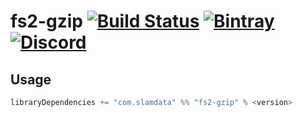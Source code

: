 # fs2-gzip [![Build Status](https://travis-ci.org/slamdata/fs2-gzip.svg?branch=master)](https://travis-ci.org/slamdata/fs2-gzip) [![Bintray](https://img.shields.io/bintray/v/slamdata-inc/maven-public/fs2-gzip.svg)](https://bintray.com/slamdata-inc/maven-public/fs2-gzip) [![Discord](https://img.shields.io/discord/373302030460125185.svg?logo=discord)](https://discord.gg/QNjwCg6)

## Usage

```sbt
libraryDependencies += "com.slamdata" %% "fs2-gzip" % <version>
```
